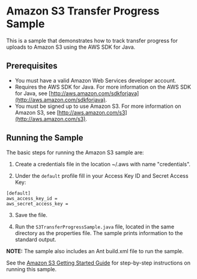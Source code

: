 # Amazon S3 Transfer Progress Sample

This is a sample that demonstrates how to track transfer progress for uploads to Amazon S3 using the AWS SDK for Java.

## Prerequisites

*   You must have a valid Amazon Web Services developer account.
*   Requires the AWS SDK for Java. For more information on the AWS SDK for Java, see [http://aws.amazon.com/sdkforjava](http://aws.amazon.com/sdkforjava).
*   You must be signed up to use Amazon S3. For more information on Amazon S3, see [http://aws.amazon.com/s3](http://aws.amazon.com/s3).

## Running the Sample

The basic steps for running the Amazon S3 sample are:

1.  Create a credentials file in the location ~/.aws with name "credentials".

2.  Under the `default` profile fill in your Access Key ID and Secret Access Key:

  ```
  [default]
  aws_access_key_id =
  aws_secret_access_key =
  ```

3.  Save the file.

4.  Run the `S3TransferProgressSample.java` file, located in the same directory as the properties file. The sample prints information to the standard output.

**NOTE:** The sample also includes an Ant build.xml file to run the sample.

See the [Amazon S3 Getting Started Guide](http://docs.amazonwebservices.com/AmazonS3/latest/gsg/) for step-by-step instructions on running this sample.

